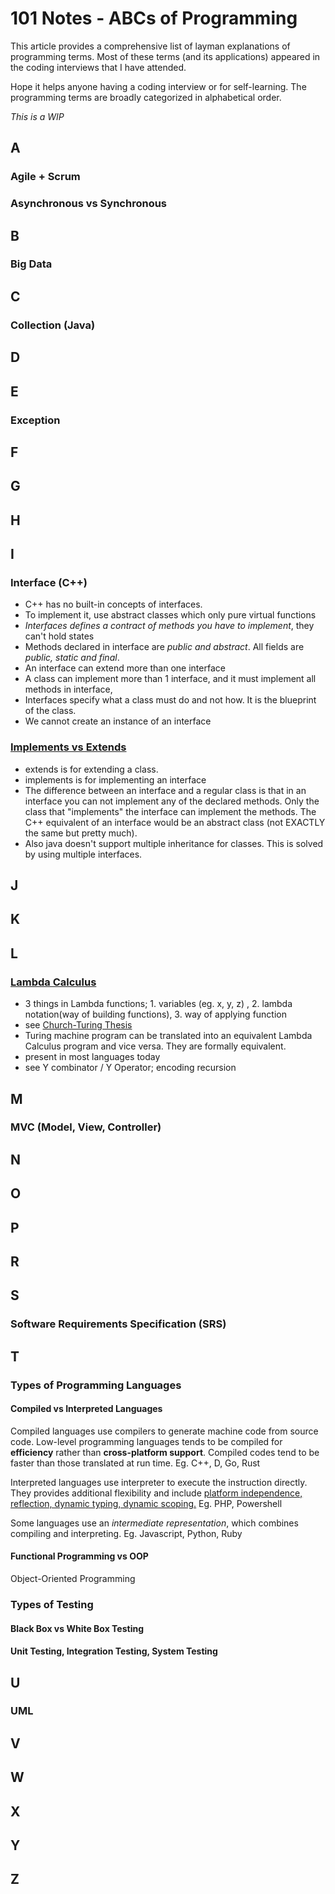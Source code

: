 # 101 Notes - ABCs of Programming

This article provides a comprehensive list of layman explanations of programming terms. Most of these terms (and its applications) appeared in the coding interviews that I have attended.

Hope it helps anyone having a coding interview or for self-learning. The programming terms are broadly categorized in alphabetical order.

*This is a WIP*

## A

### Agile + Scrum

### Asynchronous vs Synchronous

## B

### Big Data

## C

### Collection (Java)

#### 


## D 

## E 

### Exception

## F

## G

## H 

## I 

### Interface (C++)
- C++ has no built-in concepts of interfaces. 
- To implement it, use abstract classes which only pure virtual functions
- *Interfaces defines a contract of methods you have to implement*, they can't hold states
- Methods declared in interface are *public and abstract*. All fields are *public, static and final*.
- An interface can extend more than one interface
- A class can implement more than 1 interface, and it must implement all methods in interface,
- Interfaces specify what a class must do and not how. It is the blueprint of the class.
- We cannot create an instance of an interface

### [Implements vs Extends](https://stackoverflow.com/questions/10839131/implements-vs-extends-when-to-use-whats-the-difference)
- extends is for extending a class.
- implements is for implementing an interface
- The difference between an interface and a regular class is that in an interface you can not implement any of the declared methods. Only the class that "implements" the interface can implement the methods. The C++ equivalent of an interface would be an abstract class (not EXACTLY the same but pretty much).
- Also java doesn't support multiple inheritance for classes. This is solved by using multiple interfaces.

## J

## K

## L

### [Lambda Calculus](https://www.youtube.com/watch?v=eis11j_iGMs)

- 3 things in Lambda functions; 1. variables (eg. x, y, z) , 2. lambda notation(way of building functions), 3. way of applying function
- see [Church-Turing Thesis](https://en.wikipedia.org/wiki/Church%E2%80%93Turing_thesis)
- Turing machine program can be translated into an equivalent Lambda Calculus program and vice versa. They are formally equivalent.
- present in most languages today
- see Y combinator / Y Operator; encoding recursion

## M

### MVC (Model, View, Controller)

## N

## O

## P

## R

## S

### Software Requirements Specification (SRS)

## T

### Types of Programming Languages

#### Compiled vs Interpreted Languages
Compiled languages use compilers to generate machine code from source code. Low-level programming languages tends to be compiled for **efficiency** rather than **cross-platform support**. Compiled codes tend to be faster than those translated at run time.
Eg. C++, D, Go, Rust

Interpreted languages use interpreter to execute the instruction directly. They provides additional flexibility and include [platform independence, reflection, dynamic typing, dynamic scoping.](https://en.wikipedia.org/wiki/Interpreted_language)
Eg. PHP, Powershell

Some languages use an *intermediate representation*, which combines compiling and interpreting.
Eg. Javascript, Python, Ruby

#### Functional Programming vs OOP

Object-Oriented Programming 

### Types of Testing

#### Black Box vs White Box Testing

#### Unit Testing, Integration Testing, System Testing


## U

### UML

## V

## W

## X

## Y

## Z
